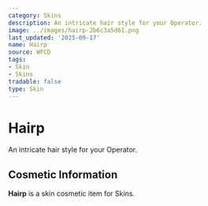 ```yaml
---
category: Skins
description: An intricate hair style for your Operator.
image: ../images/hairp-2b6c3a5d61.png
last_updated: '2025-09-17'
name: Hairp
source: WFCD
tags:
- Skin
- Skins
tradable: false
type: Skin
---
```


# Hairp

An intricate hair style for your Operator.

## Cosmetic Information

**Hairp** is a skin cosmetic item for Skins.

